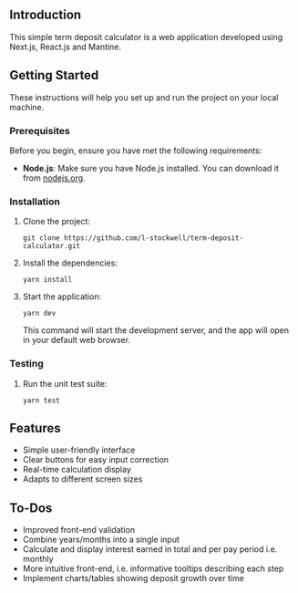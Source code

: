 
## Introduction

This simple term deposit calculator is a web application developed using Next.js, React.js and Mantine.

## Getting Started

These instructions will help you set up and run the project on your local machine.

### Prerequisites

Before you begin, ensure you have met the following requirements:

- **Node.js**: Make sure you have Node.js installed. You can download it from [nodejs.org](https://nodejs.org/).

### Installation


1. Clone the project:

   ```shell
   git clone https://github.com/l-stockwell/term-deposit-calculator.git
   ```
   
1. Install the dependencies:

   ```shell
   yarn install
   ```
2. Start the application:


   ```shell
   yarn dev
   ```

   This command will start the development server, and the app will open in your default web browser.

### Testing

1. Run the unit test suite:


   ```shell
   yarn test
   ```
   
## Features

- Simple user-friendly interface
- Clear buttons for easy input correction
- Real-time calculation display
- Adapts to different screen sizes 


## To-Dos

- Improved front-end validation
- Combine years/months into a single input
- Calculate and display interest earned in total and per pay period i.e. monthly
- More intuitive front-end, i.e. informative tooltips describing each step
- Implement charts/tables showing deposit growth over time
